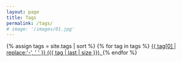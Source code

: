 ```yaml
---
layout: page
title: Tags
permalink: /tags/
# image: '/images/01.jpg'
---
```

{% assign tags = site.tags | sort %}
{% for tag in tags  %}
 <span class="site-tag">
    <a href="/tag/{{ tag | first | slugify }}/" style="font-size: {{ tag | last | size  |  times: 4 | plus: 80  }}%">
        {{ tag[0] | replace:'-', ' ' }} 
        ({{ tag | last | size }}),
    </a>
</span>
{% endfor %}